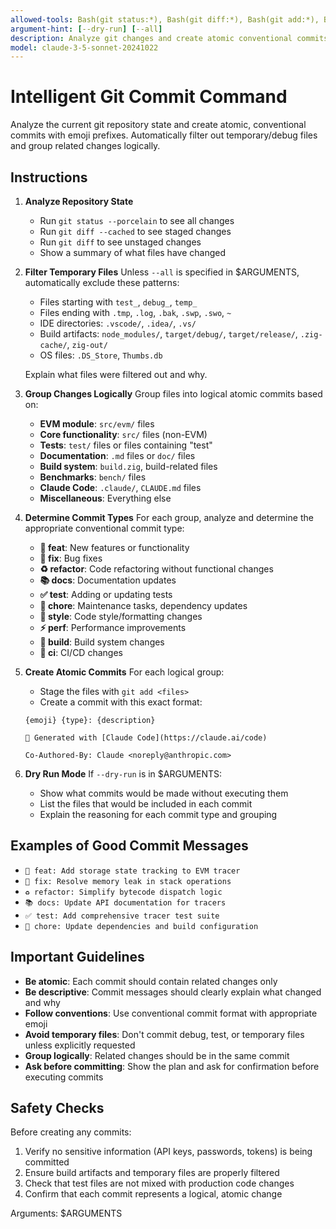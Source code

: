 ```yaml
---
allowed-tools: Bash(git status:*), Bash(git diff:*), Bash(git add:*), Bash(git commit:*)
argument-hint: [--dry-run] [--all]
description: Analyze git changes and create atomic conventional commits with emoji prefixes
model: claude-3-5-sonnet-20241022
---
```


# Intelligent Git Commit Command

Analyze the current git repository state and create atomic, conventional commits with emoji prefixes. Automatically filter out temporary/debug files and group related changes logically.

## Instructions

1. **Analyze Repository State**
   - Run `git status --porcelain` to see all changes
   - Run `git diff --cached` to see staged changes 
   - Run `git diff` to see unstaged changes
   - Show a summary of what files have changed

2. **Filter Temporary Files** 
   Unless `--all` is specified in $ARGUMENTS, automatically exclude these patterns:
   - Files starting with `test_`, `debug_`, `temp_`
   - Files ending with `.tmp`, `.log`, `.bak`, `.swp`, `.swo`, `~`
   - IDE directories: `.vscode/`, `.idea/`, `.vs/`
   - Build artifacts: `node_modules/`, `target/debug/`, `target/release/`, `.zig-cache/`, `zig-out/`
   - OS files: `.DS_Store`, `Thumbs.db`
   
   Explain what files were filtered out and why.

3. **Group Changes Logically**
   Group files into logical atomic commits based on:
   - **EVM module**: `src/evm/` files
   - **Core functionality**: `src/` files (non-EVM)  
   - **Tests**: `test/` files or files containing "test"
   - **Documentation**: `.md` files or `doc/` files
   - **Build system**: `build.zig`, build-related files
   - **Benchmarks**: `bench/` files
   - **Claude Code**: `.claude/`, `CLAUDE.md` files
   - **Miscellaneous**: Everything else

4. **Determine Commit Types**
   For each group, analyze and determine the appropriate conventional commit type:
   - **🎉 feat**: New features or functionality
   - **🐛 fix**: Bug fixes
   - **♻️ refactor**: Code refactoring without functional changes
   - **📚 docs**: Documentation updates
   - **✅ test**: Adding or updating tests
   - **🔧 chore**: Maintenance tasks, dependency updates
   - **🎨 style**: Code style/formatting changes
   - **⚡ perf**: Performance improvements
   - **🔨 build**: Build system changes
   - **👷 ci**: CI/CD changes

5. **Create Atomic Commits**
   For each logical group:
   - Stage the files with `git add <files>`
   - Create a commit with this exact format:
   ```
   {emoji} {type}: {description}
   
   🤖 Generated with [Claude Code](https://claude.ai/code)
   
   Co-Authored-By: Claude <noreply@anthropic.com>
   ```

6. **Dry Run Mode**
   If `--dry-run` is in $ARGUMENTS:
   - Show what commits would be made without executing them
   - List the files that would be included in each commit
   - Explain the reasoning for each commit type and grouping

## Examples of Good Commit Messages

- `🎉 feat: Add storage state tracking to EVM tracer`
- `🐛 fix: Resolve memory leak in stack operations` 
- `♻️ refactor: Simplify bytecode dispatch logic`
- `📚 docs: Update API documentation for tracers`
- `✅ test: Add comprehensive tracer test suite`
- `🔧 chore: Update dependencies and build configuration`

## Important Guidelines

- **Be atomic**: Each commit should contain related changes only
- **Be descriptive**: Commit messages should clearly explain what changed and why
- **Follow conventions**: Use conventional commit format with appropriate emoji
- **Avoid temporary files**: Don't commit debug, test, or temporary files unless explicitly requested
- **Group logically**: Related changes should be in the same commit
- **Ask before committing**: Show the plan and ask for confirmation before executing commits

## Safety Checks

Before creating any commits:
1. Verify no sensitive information (API keys, passwords, tokens) is being committed
2. Ensure build artifacts and temporary files are properly filtered
3. Check that test files are not mixed with production code changes
4. Confirm that each commit represents a logical, atomic change

Arguments: $ARGUMENTS